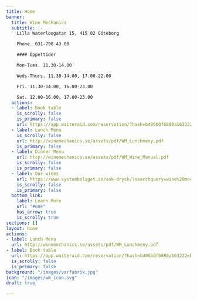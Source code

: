 ```yaml
---
title: Home
banner:
  title: Wine Mechanics
  subtitle: |-
    Lilla Waterloogatan 15, 415 02 Göteborg

    Phone. 031-790 43 00

    #### Öppettider

    Mon-Tues. 11.30-14.00

    Weds-Thurs. 11.30-14.00, 17.00-22.00

    Fri. 11.30-14.00, 16.00-23.00

    Sat. 12.00-16.00, 17.00-23.00
  actions:
  - label: Book table
    is_scrolly: false
    is_primary: false
    url: https://app.waiteraid.com/reservation/?hash=b406b0f6880a163222eb3bfe49db765b&version=new
  - label: Lunch Menu
    is_scrolly: false
    url: http://winemechanics.se/assets/pdf/WM_Lunchmeny.pdf
    is_primary: false
  - label: Dinner Menu
    url: http://winemechanics.se/assets/pdf/WM_Wine_Manual.pdf
    is_scrolly: false
    is_primary: false
  - label: Our wines
    url: https://www.systembolaget.se/sok-dryck/?searchquery=wine%20mechanics
    is_scrolly: false
    is_primary: false
  bottom_link:
    label: Learn More
    url: "#one"
    has_arrow: true
    is_scrolly: true
sections: []
layout: home
actions:
- label: Lunch Menu
  url: http://winemechanics.se/assets/pdf/WM_Lunchmeny.pdf
- label: Book table
  url: https://app.waiteraid.com/reservation/?hash=b406b0f6880a163222eb3bfe49db765b&version=new
  is_scrolly: false
  is_primary: false
background: "/images/varfabrik.jpg"
icon: "/images/wm_icon.svg"
draft: true

---
```


